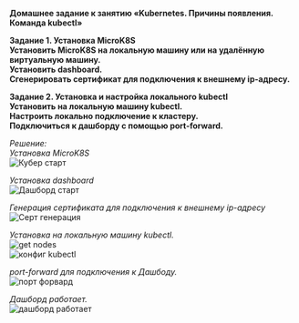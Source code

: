 **Домашнее задание к занятию «Kubernetes. Причины появления. Команда kubectl»** <br>

**Задание 1. Установка MicroK8S** <br>
**Установить MicroK8S на локальную машину или на удалённую виртуальную машину.** <br>
**Установить dashboard.** <br>
**Сгенерировать сертификат для подключения к внешнему ip-адресу.** <br>

**Задание 2. Установка и настройка локального kubectl** <br>
**Установить на локальную машину kubectl.** <br>
**Настроить локально подключение к кластеру.** <br>
**Подключиться к дашборду с помощью port-forward.** <br>

_Решение:_ <br>
_Установка MicroK8S_ <br>
![Кубер старт](https://github.com/Plakhoff/devops-netology/assets/110332753/5da7aca7-553a-45ac-a4ba-44fd85f5da6c) <br>

_Установка dashboard_ <br>
![Дашборд старт](https://github.com/Plakhoff/devops-netology/assets/110332753/09d78875-0d7c-4ad4-a11b-3c42cb9c9390) <br>

_Генерация сертификата для подключения к внешнему ip-адресу_ <br>
![Серт генерация](https://github.com/Plakhoff/devops-netology/assets/110332753/b256d212-0b68-42ed-9069-8b2ff2db9d30) <br>

_Установка на локальную машину kubectl._ <br>
![get nodes](https://github.com/Plakhoff/devops-netology/assets/110332753/a140d249-003d-423b-97aa-1add3e611cef) <br>
![конфиг kubectl](https://github.com/Plakhoff/devops-netology/assets/110332753/4b69f6bc-f74b-4a57-bcb0-0a196ffe2a68) <br>

_port-forward для подключения к Дашбоду._ <br>
![порт форвард](https://github.com/Plakhoff/devops-netology/assets/110332753/f00a435c-e807-456e-8a08-3c0fe35647b4) <br>

_Дашборд работает._ <br>
![дашборд работает](https://github.com/Plakhoff/devops-netology/assets/110332753/9010d5f3-9476-4304-a920-2d561a6f97a8) <br>
